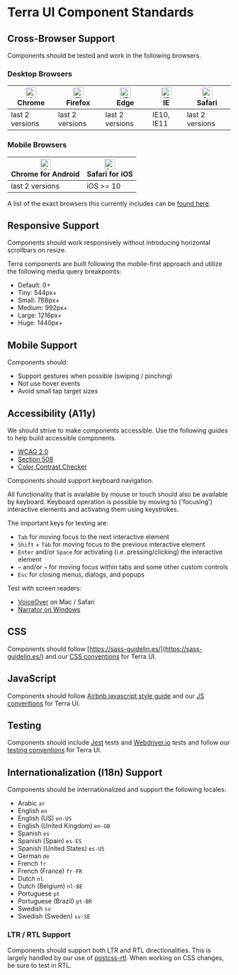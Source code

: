 # Terra UI Component Standards

## Cross-Browser Support

Components should be tested and work in the following browsers.

### Desktop Browsers

| [<img src="https://raw.githubusercontent.com/alrra/browser-logos/master/src/chrome/chrome_48x48.png" alt="Chrome" width="24px" height="24px" />](http://godban.github.io/browsers-support-badges/)</br>Chrome | [<img src="https://raw.githubusercontent.com/alrra/browser-logos/master/src/firefox/firefox_48x48.png" alt="Firefox" width="24px" height="24px" />](http://godban.github.io/browsers-support-badges/)</br>Firefox | [<img src="https://raw.githubusercontent.com/alrra/browser-logos/master/src/edge/edge_48x48.png" alt="IE / Edge" width="24px" height="24px" />](http://godban.github.io/browsers-support-badges/)</br>Edge  | [<img src="https://raw.githubusercontent.com/alrra/browser-logos/master/src/archive/internet-explorer_9-11/internet-explorer_9-11_48x48.png" alt="IE / Edge" width="24px" height="24px" />](http://godban.github.io/browsers-support-badges/)</br>IE | [<img src="https://raw.githubusercontent.com/alrra/browser-logos/master/src/safari/safari_48x48.png" alt="Safari" width="24px" height="24px" />](http://godban.github.io/browsers-support-badges/)</br>Safari |
| --------- | --------- | --------- | --------- | --------- |
| last 2 versions | last 2 versions | last 2 versions | IE10, IE11| last 2 versions |

### Mobile Browsers

| [<img src="https://raw.githubusercontent.com/alrra/browser-logos/master/src/chrome/chrome_48x48.png" alt="Chrome" width="24px" height="24px" />](http://godban.github.io/browsers-support-badges/)</br>Chrome for Android | [<img src="https://raw.githubusercontent.com/alrra/browser-logos/master/src/safari-ios/safari-ios_48x48.png" alt="Safari" width="24px" height="24px" />](http://godban.github.io/browsers-support-badges/)</br>Safari for iOS |
| --------- | --------- |
| last 2 versions | iOS >= 10 |

A list of the exact browsers this currently includes can be [found here](http://browserl.ist/?q=iOS+%3E%3D+10%2C+last+2+and_chr+versions%2C+last+2+android+versions%2C+last+2+chrome+versions%2C+last+2+edge+versions%2C+last+2+firefox+versions%2C+last+2+ie+versions%2C+last+2+safari+versions).

## Responsive Support

Components should work responsively without introducing horizontal scrollbars on resize.

Terra components are built following the mobile-first approach and utilize the following media query breakpoints:

 - Default: 0+
 - Tiny: 544px+
 - Small: 768px+
 - Medium: 992px+
 - Large: 1216px+
 - Huge: 1440px+

## Mobile Support

Components should:
* Support gestures when possible (swiping / pinching)
* Not use hover events
* Avoid small tap target sizes

## Accessibility (A11y)

We should strive to make components accessible. Use the following guides to help build accessible components.
* [WCAG 2.0](https://www.w3.org/TR/WCAG20/)
* [Section 508](https://www.access-board.gov/guidelines-and-standards/communications-and-it/about-the-ict-refresh/final-rule/text-of-the-standards-and-guidelines)
* [Color Contrast Checker](http://webaim.org/resources/contrastchecker/)

Components should support keyboard navigation.

All functionality that is available by mouse or touch should also be available by keyboard. Keyboard operation is possible by moving to ('focusing') interactive elements and activating them using keystrokes.

The important keys for testing are:

* `Tab` for moving focus to the next interactive element
* `Shift` + `Tab` for moving focus to the previous interactive element
* `Enter` and/or `Space` for activating (i.e. pressing/clicking) the interactive element
* `←` and/or `→` for moving focus within tabs and some other custom controls
* `Esc` for closing menus, dialogs, and popups

Test with screen readers:

* [VoiceOver](https://help.apple.com/voiceover/info/guide/10.12/) on Mac / Safari
* [Narrator on Windows](https://support.microsoft.com/en-us/help/17173/windows-10-hear-text-read-aloud)

## CSS

Components should follow [https://sass-guidelin.es/](https://sass-guidelin.es/) and our [CSS conventions](#/contributing/terra-ui/conventions) for Terra UI.

## JavaScript

Components should follow [Airbnb javascript style guide](https://github.com/airbnb/javascript) and our [JS conventions](#/contributing/terra-ui/conventions) for Terra UI.

## Testing

Components should include [Jest](https://github.com/facebook/jest) tests and [Webdriver.io](http://webdriver.io/) tests and follow our [testing conventions](#/contributing/terra-ui/conventions) for Terra UI.

## Internationalization (I18n) Support

Components should be internationalized and support the following locales:

* Arabic `ar`
* English `en`
* English (US) `en-US`
* English (United Kingdom) `en-GB`
* Spanish `es`
* Spanish (Spain) `es-ES`
* Spanish (United States) `es-US`
* German `de`
* French `fr`
* French (France) `fr-FR`
* Dutch `nl`
* Dutch (Belgium) `nl-BE`
* Portuguese `pt`
* Portuguese (Brazil) `pt-BR`
* Swedish `sv`
* Swedish (Sweden) `sv-SE`

### LTR / RTL Support

Components should support both LTR and RTL directionalities. This is largely handled by our use of [postcss-rtl](https://github.com/vkalinichev/postcss-rtl). When working on CSS changes, be sure to test in RTL.